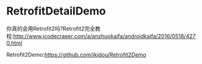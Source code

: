 # RetrofitDetailDemo

你真的会用Retrofit2吗?Retrofit2完全教程:http://www.jcodecraeer.com/a/anzhuokaifa/androidkaifa/2016/0518/4270.html

Retrofit2Demo:https://github.com/ikidou/Retrofit2Demo
